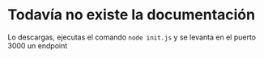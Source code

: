 # Todavía no existe la documentación

Lo descargas, ejecutas el comando ``node init.js`` y se levanta en el puerto 3000 un endpoint
